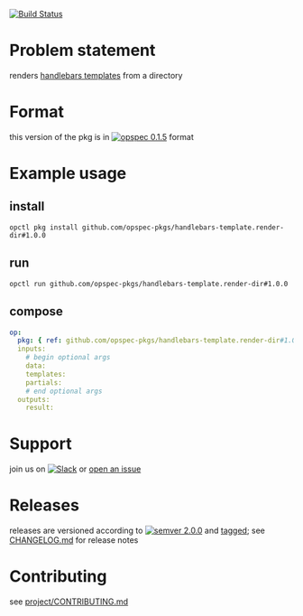 [![Build Status](https://travis-ci.org/opspec-pkgs/handlebars-template.render-dir.svg?branch=master)](https://travis-ci.org/opspec-pkgs/handlebars-template.render-dir)

# Problem statement

renders [handlebars templates](http://handlebarsjs.com) from a directory

# Format

this version of the pkg is in [![opspec 0.1.5](https://img.shields.io/badge/opspec-0.1.5-brightgreen.svg?colorA=6b6b6b&colorB=fc16be)](https://opspec.io/0.1.5/packages.html) format

# Example usage

## install

```shell
opctl pkg install github.com/opspec-pkgs/handlebars-template.render-dir#1.0.0
```

## run

```
opctl run github.com/opspec-pkgs/handlebars-template.render-dir#1.0.0
```

## compose

```yaml
op:
  pkg: { ref: github.com/opspec-pkgs/handlebars-template.render-dir#1.0.0 }
  inputs:
    # begin optional args
    data:
    templates:
    partials:
    # end optional args
  outputs:
    result:
```

# Support

join us on
[![Slack](https://opspec-slackin.herokuapp.com/badge.svg)](https://opspec-slackin.herokuapp.com/)
or
[open an issue](https://github.com/opspec-pkgs/handlebars-template.render-dir/issues)

# Releases

releases are versioned according to
[![semver 2.0.0](https://img.shields.io/badge/semver-2.0.0-brightgreen.svg)](http://semver.org/spec/v2.0.0.html)
and [tagged](https://git-scm.com/book/en/v2/Git-Basics-Tagging); see
[CHANGELOG.md](CHANGELOG.md) for release notes

# Contributing

see
[project/CONTRIBUTING.md](https://github.com/opspec-pkgs/project/blob/master/CONTRIBUTING.md)
